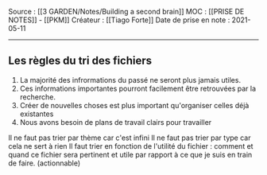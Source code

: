 Source : [[3 GARDEN/Notes/Building a second brain]]
MOC : [[PRISE DE NOTES]] - [[PKM]]
Créateur : [[Tiago Forte]]
Date de prise en note : 2021-05-11
***

## Les règles du tri des fichiers
1. La majorité des infrormations du passé ne seront plus jamais utiles. 
2. Ces informations importantes pourront facilement être retrouvées par la recherche.
3. Créer de nouvelles choses est plus important qu'organiser celles déjà existantes
4. Nous avons besoin de plans de travail clairs pour travailler

Il ne faut pas trier par thème car c'est infini
Il ne faut pas trier par type car cela ne sert à rien
Il faut trier en fonction de l'utilité du fichier : comment et quand ce fichier sera pertinent et utile par rapport à ce que je suis en train de faire. (actionnable)